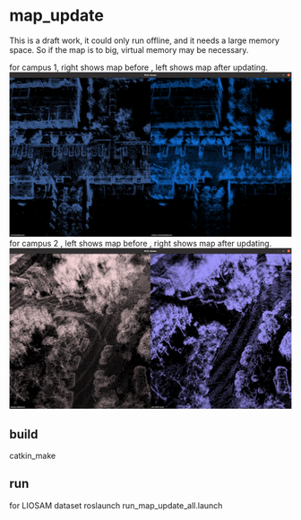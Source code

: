 # map_update
This is a draft work, it could only run offline, and it needs a large memory space. So if the map is to big, virtual memory may be necessary.

for campus 1, right shows map before , left shows map after updating.
![pic1](imgs/pic1.png)
for campus 2 , left shows map before , right shows map after updating.
![pic2](imgs/pic2.png)

## build
catkin_make

## run
for LIOSAM dataset
roslaunch run_map_update_all.launch


